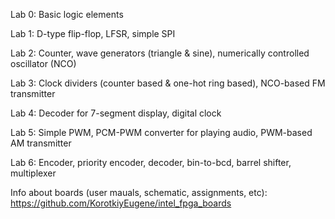 Lab 0: Basic logic elements

Lab 1: D-type flip-flop, LFSR, simple SPI

Lab 2: Counter, wave generators (triangle & sine), numerically controlled oscillator (NCO)

Lab 3: Clock dividers (counter based & one-hot ring based), NCO-based FM transmitter

Lab 4: Decoder for 7-segment display, digital clock

Lab 5: Simple PWM, PCM-PWM converter for playing audio, PWM-based AM transmitter

Lab 6: Encoder, priority encoder, decoder, bin-to-bcd, barrel shifter, multiplexer

Info about boards (user mauals, schematic, assignments, etc): https://github.com/KorotkiyEugene/intel_fpga_boards
